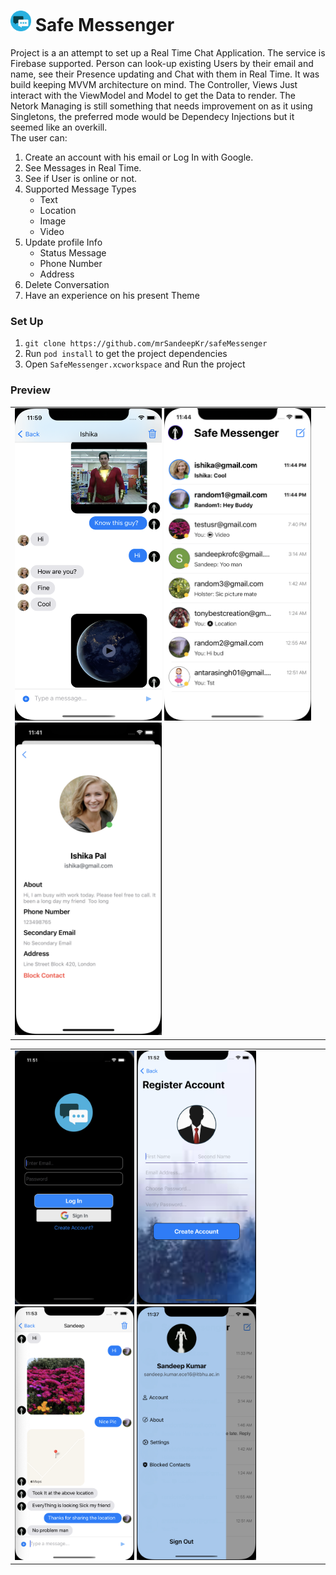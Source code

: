 #  <img src="/SafeMessenger/Resources/Assets.xcassets/AppIcon.appiconset/100.png" width="33" height="33"/> Safe Messenger

Project is a an attempt to set up a Real Time Chat Application. The service is Firebase supported. 
Person can look-up existing Users by their email and name, see their Presence updating and Chat with them in Real Time.
It was build keeping MVVM architecture on mind. The Controller, Views Just interact with the ViewModel and Model to get the Data to render.
The Netork Managing is still something that needs improvement on as it using Singletons, the preferred mode would be Dependecy Injections but it seemed like an overkill.
<br>
The user can: 
1. Create an account with his email or Log In with Google.
2. See Messages in Real Time.
3. See if User is online or not.
4. Supported Message Types 
    * Text
    * Location
    * Image
    * Video
5. Update profile Info
    * Status Message
    * Phone Number
    * Address
6. Delete Conversation
7. Have an experience on his present Theme
    
### Set Up
1. `git clone https://github.com/mrSandeepKr/safeMessenger`
2. Run `pod install` to get the project dependencies
3. Open `SafeMessenger.xcworkspace` and Run the project

### Preview

<table>
<tr>
  <td><kbd><img src="ReadMeImages/ChatExp1.png"  width="235" height="500" /></kbd>
  <kbd><img src="ReadMeImages/ChatList.png"  width="235" height="500" /></kbd>
  <kbd><img src="ReadMeImages/ProfileView.png"  width="235" height="500" /></kbd></td>
</tr>
</table>
<table>
<tr>
  <td><kbd><img src="ReadMeImages/Login.png"  width="191" height="406" /></kbd>
  <kbd><img src="ReadMeImages/RegisterView.png"  width="191" height="406" /></kbd>
  <kbd><img src="ReadMeImages/ChatExp2.png"  width="191" height="406" /></kbd>
  <kbd><img src="ReadMeImages/Hamburger.png"  width="191" height="406" /></kbd></td>
</tr>
</table>
